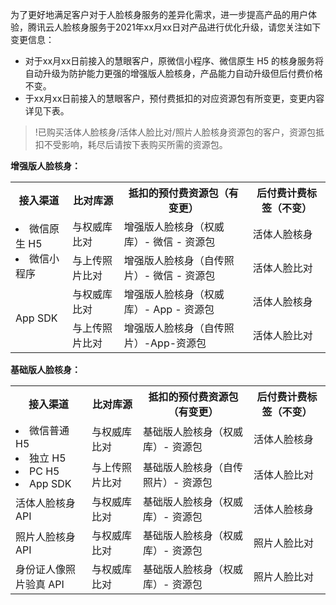 ﻿为了更好地满足客户对于人脸核身服务的差异化需求，进一步提高产品的用户体验，腾讯云人脸核身服务于2021年xx月xx日对产品进行优化升级，请您关注如下变更信息：

- 对于xx月xx日前接入的慧眼客户，原微信小程序、微信原生 H5 的核身服务将自动升级为防护能力更强的增强版人脸核身，产品能力自动升级但后付费价格不变。
- 于xx月xx日前接入的慧眼客户，预付费抵扣的对应资源包有所变更，变更内容详见下表。
>!已购买活体人脸核身/活体人脸比对/照片人脸核身资源包的客户，资源包抵扣不受影响，耗尽后请按下表购买所需的资源包。

**增强版人脸核身：**

<table>
    <tr>
        <th>接入渠道</th>
				<th>比对库源</th>
        <th>抵扣的预付费资源包（有变更）</th>
			<th>后付费计费标签（不变）</th>
    </tr>
    <tr>
        <td rowspan =2>
<li><a>微信原生 H5</a></li><li><a>微信小程序</a></li>
</td>
				<td>与权威库比对</td>
			 <td>增强版人脸核身（权威库）- 微信 - 资源包</td>
			 	<td>活体人脸核身</td>        
    </tr>
		<tr>
<td>与上传照片比对</td>
<td>增强版人脸核身（自传照片）- 微信 - 资源包</td>
	<td>活体人脸比对</td>     
</tr>
    <tr>
        <td rowspan =2>App SDK</td>
				<td>与权威库比对</td>
			 <td>增强版人脸核身（权威库）- App - 资源包</td>
			 	<td>活体人脸核身</td>        
    </tr>
		<tr>
<td>与上传照片比对</td>
<td>增强版人脸核身（自传照片）-App-资源包</td>
	<td>活体人脸比对</td>     
</tr>
</table>

**基础版人脸核身：**

<table>
    <tr>
        <th>接入渠道</th>
				<th>比对库源</th>
        <th>抵扣的预付费资源包（有变更）</th>
			<th>后付费计费标签（不变）</th>
    </tr>
    <tr>
        <td rowspan =2>
				<li><a>微信普通 H5</a></li><li><a>独立 H5</a></li><li><a>PC H5</a></li><li><a>App SDK</a></li>
				</td>
				<td>与权威库比对</td>
			 <td>基础版人脸核身（权威库）- 资源包</td>
			 	<td>活体人脸核身</td>        
    </tr>
		   <tr>
			 <td>与上传照片比对</td>
			 <td>基础版人脸核身（自传照片）- 资源包</td>
			 <td>活体人脸比对</td> 
			  </tr>
			   <tr>
         <td>活体人脸核身 API</td>
				 <td>与权威库比对</td>
				 <td>基础版人脸核身（权威库）- 资源包</td>
				 <td>活体人脸核身</td> 
    </tr>
		   <tr>
			 <td>照片人脸核身 API</td>
			 <td>与权威库比对</td>
			 <td>基础版人脸核身（权威库）- 资源包</td>
			 	<td>照片人脸比对</td> 
			  </tr>
				<tr>
			 <td>身份证人像照片验真 API</td>
			 <td>与权威库比对</td>
			 <td>基础版人脸核身（权威库）- 资源包</td>
			 	<td>照片人脸比对</td> 
			  </tr>
</table>


